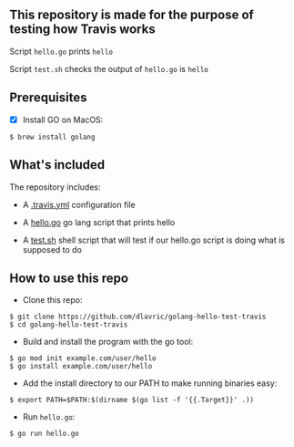 ## This repository is made for the purpose of testing how Travis works

Script `hello.go` prints `hello`

Script `test.sh` checks the output of `hello.go` is `hello`

## Prerequisites

- [X] Install GO on MacOS:
```shell
$ brew install golang
```

## What's included

The repository includes:

- A [.travis.yml](https://github.com/dlavric/golang-hello-test-travis/blob/main/.travis.yml) configuration file

- A [hello.go](https://github.com/dlavric/golang-hello-test-travis/blob/main/hello.go) go lang script that prints hello

- A [test.sh](https://github.com/dlavric/golang-hello-test-travis/blob/main/test.sh) shell script that will test if our hello.go script is doing what is supposed to do

## How to use this repo

- Clone this repo:

```shell
$ git clone https://github.com/dlavric/golang-hello-test-travis
$ cd golang-hello-test-travis
```

- Build and install the program with the go tool:
```shell
$ go mod init example.com/user/hello
$ go install example.com/user/hello
```

- Add the install directory to our PATH to make running binaries easy:
```shell
$ export PATH=$PATH:$(dirname $(go list -f '{{.Target}}' .))
```

- Run `hello.go`:
```shell
$ go run hello.go
```